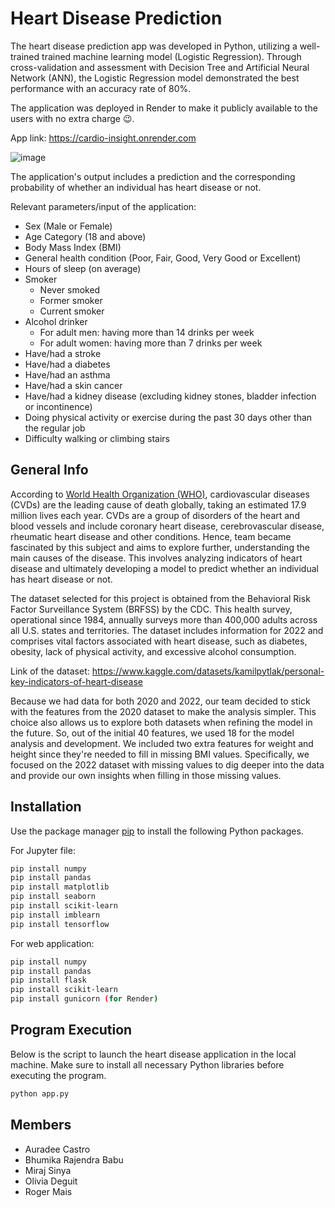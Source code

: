 # Heart Disease Prediction

The heart disease prediction app was developed in Python, utilizing a well-trained trained machine learning model (Logistic Regression). Through cross-validation and assessment with Decision Tree and Artificial Neural Network (ANN), the Logistic Regression model demonstrated the best performance with an accuracy rate of 80%. 

The application was deployed in Render to make it publicly available to the users with no extra charge :wink:.

App link: https://cardio-insight.onrender.com

![image](https://github.com/abccastro/Heart-Disease-Prediction-using-ML-and-DL/assets/113273491/632c88fa-333b-4ab0-a6f4-3563a2ec3706)

The application's output includes a prediction and the corresponding probability of whether an individual has heart disease or not.

Relevant parameters/input of the application:
- Sex (Male or Female)
- Age Category (18 and above)
- Body Mass Index (BMI)
- General health condition (Poor, Fair, Good, Very Good or Excellent)
- Hours of sleep (on average)
- Smoker 
    - Never smoked
    - Former smoker
    - Current smoker
- Alcohol drinker
  - For adult men: having more than 14 drinks per week
  - For adult women: having more than 7 drinks per week
- Have/had a stroke
- Have/had a diabetes
- Have/had an asthma
- Have/had a skin cancer
- Have/had a kidney disease (excluding kidney stones, bladder infection or incontinence)
- Doing physical activity or exercise during the past 30 days other than the regular job
- Difficulty walking or climbing stairs

## General Info

According to [World Health Organization (WHO)](https://www.who.int/health-topics/cardiovascular-diseases#tab=tab_1), cardiovascular diseases (CVDs) are the leading cause of death globally, taking an estimated 17.9 million lives each year. CVDs are a group of disorders of the heart and blood vessels and include coronary heart disease, cerebrovascular disease, rheumatic heart disease and other conditions. Hence, team became fascinated by this subject and aims to explore further, understanding the main causes of the disease. This involves analyzing indicators of heart disease and ultimately developing a model to predict whether an individual has heart disease or not.

The dataset selected for this project is obtained from the Behavioral Risk Factor Surveillance System (BRFSS) by the CDC. This health survey, operational since 1984, annually surveys more than 400,000 adults across all U.S. states and territories. The dataset includes information for 2022 and comprises vital factors associated with heart disease, such as diabetes, obesity, lack of physical activity, and excessive alcohol consumption. 

Link of the dataset: https://www.kaggle.com/datasets/kamilpytlak/personal-key-indicators-of-heart-disease

Because we had data for both 2020 and 2022, our team decided to stick with the features from the 2020 dataset to make the analysis simpler. This choice also allows us to explore both datasets when refining the model in the future. So, out of the initial 40 features, we used 18 for the model analysis and development. We included two extra features for weight and height since they're needed to fill in missing BMI values. Specifically, we focused on the 2022 dataset with missing values to dig deeper into the data and provide our own insights when filling in those missing values.

## Installation

Use the package manager [pip](https://pip.pypa.io/en/stable/) to install the following Python packages.

For Jupyter file:
```bash
pip install numpy
pip install pandas
pip install matplotlib
pip install seaborn
pip install scikit-learn
pip install imblearn
pip install tensorflow
```

For web application:
```bash
pip install numpy
pip install pandas
pip install flask
pip install scikit-learn
pip install gunicorn (for Render)
```

## Program Execution

Below is the script to launch the heart disease application in the local machine. Make sure to install all necessary Python libraries before executing the program.
```bash
python app.py
```

## Members
- Auradee Castro
- Bhumika Rajendra Babu  
- Miraj Sinya
- Olivia Deguit
- Roger Mais

